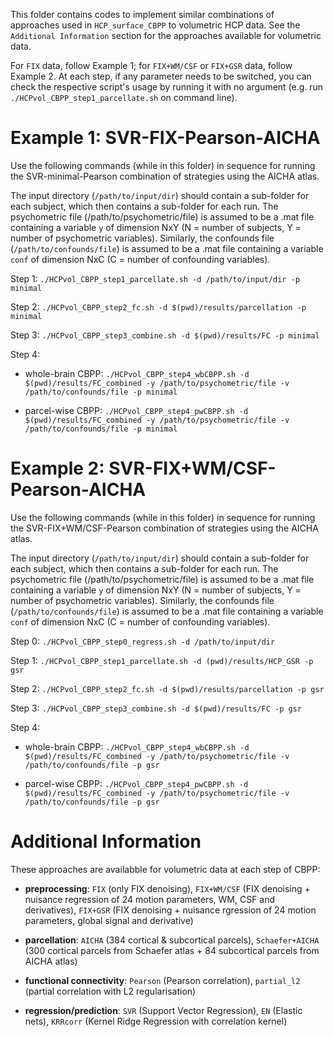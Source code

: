 This folder contains codes to implement similar combinations of approaches used in `HCP_surface_CBPP` to volumetric HCP data. See the `Additional Information` section for the approaches available for volumetric data.

For `FIX` data, follow Example 1; for `FIX+WM/CSF` or `FIX+GSR` data, follow Example 2. At each step, if any parameter needs to be switched, you can check the respective script's usage by running it with no argument (e.g. run `./HCPvol_CBPP_step1_parcellate.sh` on command line).


# Example 1: SVR-FIX-Pearson-AICHA

Use the following commands (while in this folder) in sequence for running the SVR-minimal-Pearson combination of strategies using the AICHA atlas. 

The input directory (`/path/to/input/dir`) should contain a sub-folder for each subject, which then contains a sub-folder for each run. The psychometric file (/path/to/psychometric/file) is assumed to be a .mat file containing a variable `y` of dimension NxY (N = number of subjects, Y = number of psychometric variables). Similarly, the confounds file (`/path/to/confounds/file`) is assumed to be a .mat file containing a variable `conf` of dimension NxC (C = number of confounding variables).

Step 1: `./HCPvol_CBPP_step1_parcellate.sh -d /path/to/input/dir -p minimal`

Step 2: `./HCPvol_CBPP_step2_fc.sh -d $(pwd)/results/parcellation -p minimal`

Step 3: `./HCPvol_CBPP_step3_combine.sh -d $(pwd)/results/FC -p minimal`

Step 4: 

- whole-brain CBPP: `./HCPvol_CBPP_step4_wbCBPP.sh -d $(pwd)/results/FC_combined -y /path/to/psychometric/file -v /path/to/confounds/file -p minimal`

- parcel-wise CBPP: `./HCPvol_CBPP_step4_pwCBPP.sh -d $(pwd)/results/FC_combined -y /path/to/psychometric/file -v /path/to/confounds/file -p minimal`

# Example 2: SVR-FIX+WM/CSF-Pearson-AICHA

Use the following commands (while in this folder) in sequence for running the SVR-FIX+WM/CSF-Pearson combination of strategies using the AICHA atlas. 

The input directory (`/path/to/input/dir`) should contain a sub-folder for each subject, which then contains a sub-folder for each run. The psychometric file (/path/to/psychometric/file) is assumed to be a .mat file containing a variable `y` of dimension NxY (N = number of subjects, Y = number of psychometric variables). Similarly, the confounds file (`/path/to/confounds/file`) is assumed to be a .mat file containing a variable `conf` of dimension NxC (C = number of confounding variables).

Step 0: `./HCPvol_CBPP_step0_regress.sh -d /path/to/input/dir`

Step 1: `./HCPvol_CBPP_step1_parcellate.sh -d (pwd)/results/HCP_GSR -p gsr`

Step 2: `./HCPvol_CBPP_step2_fc.sh -d $(pwd)/results/parcellation -p gsr`

Step 3: `./HCPvol_CBPP_step3_combine.sh -d $(pwd)/results/FC -p gsr`

Step 4: 

- whole-brain CBPP: `./HCPvol_CBPP_step4_wbCBPP.sh -d $(pwd)/results/FC_combined -y /path/to/psychometric/file -v /path/to/confounds/file -p gsr`

- parcel-wise CBPP: `./HCPvol_CBPP_step4_pwCBPP.sh -d $(pwd)/results/FC_combined -y /path/to/psychometric/file -v /path/to/confounds/file -p gsr`

# Additional Information

These approaches are availabble for volumetric data at each step of CBPP:

- **preprocessing**: `FIX` (only FIX denoising), `FIX+WM/CSF` (FIX denoising + nuisance regression of 24 motion parameters, WM, CSF and derivatives), `FIX+GSR` (FIX denoising + nuisance rgression of 24 motion parameters, global signal and derivative)

- **parcellation**: `AICHA` (384 cortical & subcortical parcels), `Schaefer+AICHA` (300 cortical parcels from Schaefer atlas + 84 subcortical parcels from AICHA atlas)

- **functional connectivity**: `Pearson` (Pearson correlation), `partial_l2` (partial correlation with L2 regularisation)

- **regression/prediction**: `SVR` (Support Vector Regression), `EN` (Elastic nets), `KRRcorr` (Kernel Ridge Regression with correlation kernel)

